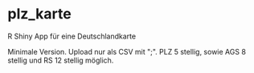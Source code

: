 # plz_karte
R Shiny App für eine Deutschlandkarte


Minimale Version. Upload nur als CSV mit ";". PLZ 5 stellig, sowie AGS 8 stellig und RS 12 stellig möglich.

